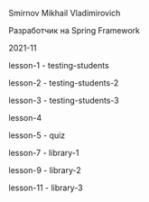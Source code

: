 Smirnov Mikhail Vladimirovich

Разработчик на Spring Framework

2021-11

lesson-1 - testing-students

lesson-2 - testing-students-2

lesson-3 - testing-students-3

lesson-4 

lesson-5 - quiz

lesson-7 - library-1

lesson-9 - library-2

lesson-11 - library-3
